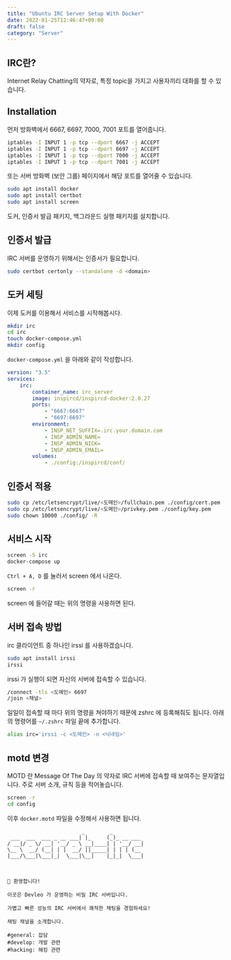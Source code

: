 ```yaml
---
title: "Ubuntu IRC Server Setup With Docker"
date: 2022-01-25T12:46:47+09:00
draft: false
category: "Server"
---
```

## IRC란?

Internet Relay Chatting의 약자로, 특정 topic을 가지고 사용자끼리 대화를 할 수 있습니다.

## Installation

먼저 방화벽에서 6667, 6697, 7000, 7001 포트를 열어줍니다.

```bash
iptables -I INPUT 1 -p tcp --dport 6667 -j ACCEPT
iptables -I INPUT 1 -p tcp --dport 6697 -j ACCEPT
iptables -I INPUT 1 -p tcp --dport 7000 -j ACCEPT
iptables -I INPUT 1 -p tcp --dport 7001 -j ACCEPT
```

또는 서버 방화벽 (보안 그룹) 페이지에서 해당 포트를 열어줄 수 있습니다.

```bash
sudo apt install docker
sudo apt install certbot
sudo apt install screen
```

도커, 인증서 발급 패키지, 백그라운드 실행 패키지를 설치합니다.

## 인증서 발급

IRC 서버를 운영하기 위해서는 인증서가 필요합니다.

```bash
sudo certbot certonly --standalone -d <domain>
```

## 도커 세팅

이제 도커를 이용해서 서비스를 시작해봅시다.

```bash
mkdir irc
cd irc
touch docker-compose.yml
mkdir config
```

`docker-compose.yml` 을 아래와 같이 작성합니다.

```yml
version: "3.5"
services:
    irc:
        container_name: irc_server
        image: inspircd/inspircd-docker:2.0.27
        ports:
            - "6667:6667"
            - "6697:6697"
        environment:
            - INSP_NET_SUFFIX=.irc.your.domain.com
            - INSP_ADMIN_NAME=
            - INSP_ADMIN_NICK=
            - INSP_ADMIN_EMAIL=
        volumes:
            - ./config:/inspircd/conf/
```

## 인증서 적용

```bash
sudo cp /etc/letsencrypt/live/<도메인>/fullchain.pem ./config/cert.pem
sudo cp /etc/letsencrypt/live/<도메인>/privkey.pem ./config/key.pem
sudo chown 10000 ./config/ -R
```

## 서비스 시작

```bash
screen -S irc
docker-compose up
```

`Ctrl + A, D` 를 눌러서 screen 에서 나온다.

```bash
screen -r
```

screen 에 들어갈 때는 위의 명령을 사용하면 된다.

## 서버 접속 방법

irc 클라이언트 중 하나인 irssi 를 사용하겠습니다.

```bash
sudo apt install irssi
irssi
```

irssi 가 실행이 되면 자신의 서버에 접속할 수 있습니다.

```bash
/connect -tls <도메인> 6697
/join <채널>
```

일일이 접속할 때 마다 위의 명령을 쳐야하기 때문에 zshrc 에 등록해줘도 됩니다.
아래의 명령어를 `~/.zshrc` 파일 끝에 추가합니다.

```bash
alias irc='irssi -c <도메인> -n <닉네임>'
```

## motd 변경

MOTD 란 Message Of The Day 의 약자로 IRC 서버에 접속할 때 보여주는 문자열입니다.
주로 서버 소개, 규칙 등을 적어놓습니다.

```bash
screen -r
cd config
```

이후 `docker.motd` 파일을 수정해서 사용하면 됩니다.

```motd
                        _        _
 ___  ___  ___ _ __ ___| |_     (_)_ __ ___
/ __|/ _ \/ __| '__/ _ \ __|____| | '__/ __|
\__ \  __/ (__| | |  __/ ||_____| | | | (__
|___/\___|\___|_|  \___|\__|    |_|_|  \___|



👋 환영합니다!

이곳은 Devleo 가 운영하는 비밀 IRC 서버입니다.

가볍고 빠른 성능의 IRC 서버에서 쾌적한 채팅을 경험하세요!

채팅 채널을 소개합니다.

#general: 잡담
#develop: 개발 관련
#hacking: 해킹 관련
```
